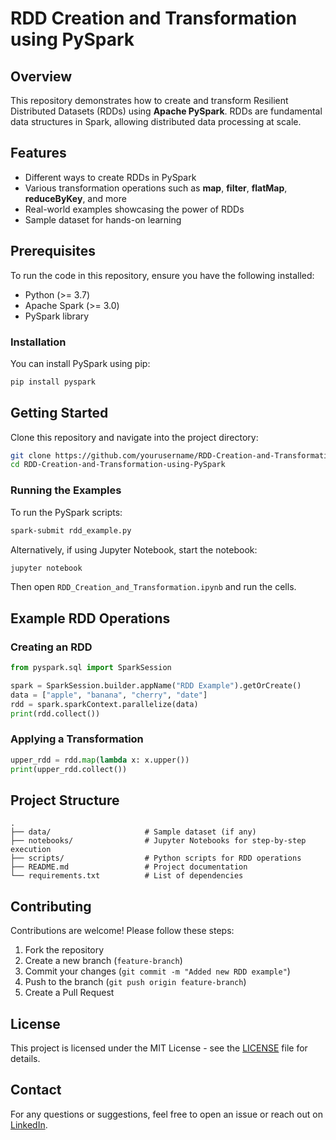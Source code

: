 # RDD Creation and Transformation using PySpark

## Overview
This repository demonstrates how to create and transform Resilient Distributed Datasets (RDDs) using **Apache PySpark**. RDDs are fundamental data structures in Spark, allowing distributed data processing at scale.

## Features
- Different ways to create RDDs in PySpark
- Various transformation operations such as **map**, **filter**, **flatMap**, **reduceByKey**, and more
- Real-world examples showcasing the power of RDDs
- Sample dataset for hands-on learning

## Prerequisites
To run the code in this repository, ensure you have the following installed:

- Python (>= 3.7)
- Apache Spark (>= 3.0)
- PySpark library

### Installation
You can install PySpark using pip:
```sh
pip install pyspark
```

## Getting Started
Clone this repository and navigate into the project directory:
```sh
git clone https://github.com/yourusername/RDD-Creation-and-Transformation-using-PySpark.git
cd RDD-Creation-and-Transformation-using-PySpark
```

### Running the Examples
To run the PySpark scripts:
```sh
spark-submit rdd_example.py
```
Alternatively, if using Jupyter Notebook, start the notebook:
```sh
jupyter notebook
```
Then open `RDD_Creation_and_Transformation.ipynb` and run the cells.

## Example RDD Operations
### Creating an RDD
```python
from pyspark.sql import SparkSession

spark = SparkSession.builder.appName("RDD Example").getOrCreate()
data = ["apple", "banana", "cherry", "date"]
rdd = spark.sparkContext.parallelize(data)
print(rdd.collect())
```

### Applying a Transformation
```python
upper_rdd = rdd.map(lambda x: x.upper())
print(upper_rdd.collect())
```

## Project Structure
```
.
├── data/                     # Sample dataset (if any)
├── notebooks/                # Jupyter Notebooks for step-by-step execution
├── scripts/                  # Python scripts for RDD operations
├── README.md                 # Project documentation
└── requirements.txt          # List of dependencies
```

## Contributing
Contributions are welcome! Please follow these steps:
1. Fork the repository
2. Create a new branch (`feature-branch`)
3. Commit your changes (`git commit -m "Added new RDD example"`)
4. Push to the branch (`git push origin feature-branch`)
5. Create a Pull Request

## License
This project is licensed under the MIT License - see the [LICENSE](LICENSE) file for details.

## Contact
For any questions or suggestions, feel free to open an issue or reach out on [LinkedIn](https://www.linkedin.com/in/your-profile).

